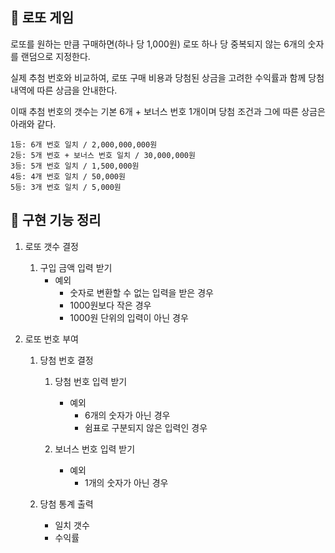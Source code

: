 ## 💸 로또 게임
로또를 원하는 만큼 구매하면(하나 당 1,000원) 로또 하나 당 중복되지 않는 6개의 숫자를 랜덤으로 지정한다.

실제 추첨 번호와 비교하여, 로또 구매 비용과 당첨된 상금을 고려한 수익률과 함께
당첨 내역에 따른 상금을 안내한다.

이때 추첨 번호의 갯수는 기본 6개 + 보너스 번호 1개이며 당첨 조건과 그에 따른 상금은 아래와 같다.
```
1등: 6개 번호 일치 / 2,000,000,000원
2등: 5개 번호 + 보너스 번호 일치 / 30,000,000원
3등: 5개 번호 일치 / 1,500,000원
4등: 4개 번호 일치 / 50,000원
5등: 3개 번호 일치 / 5,000원
```

## 📃 구현 기능 정리

1. 로또 갯수 결정
   1) 구입 금액 입력 받기
       - 예외
         - 숫자로 변환할 수 없는 입력을 받은 경우
         - 1000원보다 작은 경우
         - 1000원 단위의 입력이 아닌 경우
         

2. 로또 번호 부여
   1) 당첨 번호 결정
      1) 당첨 번호 입력 받기
         - 예외
           - 6개의 숫자가 아닌 경우
           - 쉼표로 구분되지 않은 입력인 경우
          
      2) 보너스 번호 입력 받기
          - 예외
            - 1개의 숫자가 아닌 경우
            
   2) 당첨 통계 출력
      - 일치 갯수
      - 수익률